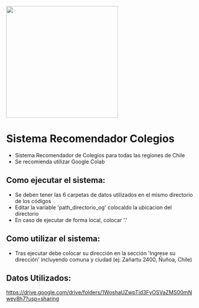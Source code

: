 
<img src="[Departamento-de-Informtica_HORIZONTAL](https://github.com/JaviCCJ/Sistema_Recomendador_Colegios/assets/74026147/38782d66-7a4c-46b3-97bf-eaac0c08bd06" width="300" />

# Sistema Recomendador Colegios
- Sistema Recomendador de Colegios para todas las regiones de Chile
- Se recomienda utilizar Google Colab

## Como ejecutar el sistema:
- Se deben tener las 6 carpetas de datos utilizados en el mismo directorio de los códigos
- Editar la variable 'path_directorio_og' colocaldo la ubicacion del directorio
- En caso de ejecutar de forma local, colocar '.'

## Como utilizar el sistema:
- Tras ejecutar debe colocar su dirección en la sección 'Ingrese su dirección' incluyendo comuna y ciudad (ej: Zañartu 2400, Ñuñoa, Chile)


## Datos Utilizados:
https://drive.google.com/drive/folders/1WoshaUZwpTid3FyOSVaZMS00mNwey8h7?usp=sharing

